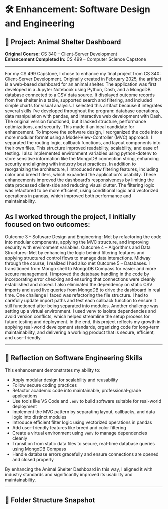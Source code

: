 # 🛠️ Enhancement: Software Design and Engineering

## 🐾 Project: Animal Shelter Dashboard  
**Original Course:** CS 340 – Client-Server Development  
**Enhancement Completed In:** CS 499 – Computer Science Capstone

---

For my CS 499 Capstone, I chose to enhance my final project from CS 340: Client-Server Development. Originally created in February 2025, the artifact is a web-based dashboard for an animal shelter. The application was first developed in a Jupyter Notebook using Python, Dash, and a MongoDB database connected to a CSV data source. It displayed outcome records from the shelter in a table, supported search and filtering, and included simple charts for visual analysis.
         	I selected this artifact because it integrates several skills I’ve developed throughout the program: database operations, data manipulation with pandas, and interactive web development with Dash. The original version functioned, but it lacked structure, performance optimizations, and security. This made it an ideal candidate for enhancement.
To improve the software design, I reorganized the code into a more modular format using a Model-View-Controller (MVC) approach. I separated the routing logic, callback functions, and layout components into their own files. This structure improved readability, scalability, and ease of testing. I also implemented environment variables using python-dotenv to store sensitive information like the MongoDB connection string, enhancing security and aligning with industry best practices.
  In addition to reorganizing the architecture, I introduced new filtering features, including color and breed filters, which expanded the application's usability. These enhancements improved the dashboard’s responsiveness by limiting the data processed client-side and reducing visual clutter. The filtering logic was refactored to be more efficient, using conditional logic and vectorized operations in pandas, which improved both performance and maintainability.
  ## As I worked through the project, I initially focused on two outcomes:
Outcome 3 – Software Design and Engineering: Met by refactoring the code into modular components, applying the MVC structure, and improving security with environment variables.
Outcome 4 – Algorithms and Data Structures: Met by enhancing the logic behind filtering features and applying structured control flows to manage data interactions.
Midway through the course, I realized I had also met Outcome 5 – Databases. I transitioned from Mongo shell to MongoDB Compass for easier and more secure management. I improved the database handling in the code by incorporating error checking and ensuring that connections were cleanly established and closed. I also eliminated the dependency on static CSV imports and used live queries from MongoDB to drive the dashboard in real time.
One challenge I faced was refactoring the file structure. I had to carefully update import paths and test each callback function to ensure it still functioned after being separated into modules. Another challenge was setting up a virtual environment. I used venv to isolate dependencies and avoid version conflicts, which helped streamline the setup process for future testing and deployment.
In the end, this project reflects my growth in applying real-world development standards, organizing code for long-term maintainability, and delivering a working product that is secure, efficient, and user-friendly.

---

## 🧠 Reflection on Software Engineering Skills

This enhancement demonstrates my ability to:
- Apply modular design for scalability and reusability
- Follow secure coding practices
- Refactor academic code into maintainable, professional-grade applications
- Use tools like VS Code and `.env` to build software suitable for real-world deployment
- Implement the MVC pattern by separating layout, callbacks, and data logic into distinct modules
- Introduce efficient filter logic using vectorized operations in pandas
- Add user-friendly features like breed and color filtering
- Create a virtual environment using `venv` to manage dependencies cleanly
- Transition from static data files to secure, real-time database queries using MongoDB Compass
- Handle database errors gracefully and ensure connections are opened and closed properly

By enhancing the Animal Shelter Dashboard in this way, I aligned it with industry standards and significantly improved its usability and maintainability.

---

## 📂 Folder Structure Snapshot
